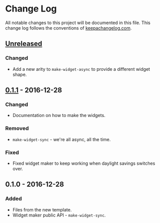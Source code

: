 # Change Log
All notable changes to this project will be documented in this file. This change log follows the conventions of [keepachangelog.com](http://keepachangelog.com/).

## [Unreleased]
### Changed
- Add a new arity to `make-widget-async` to provide a different widget shape.

## [0.1.1] - 2016-12-28
### Changed
- Documentation on how to make the widgets.

### Removed
- `make-widget-sync` - we're all async, all the time.

### Fixed
- Fixed widget maker to keep working when daylight savings switches over.

## 0.1.0 - 2016-12-28
### Added
- Files from the new template.
- Widget maker public API - `make-widget-sync`.

[Unreleased]: https://github.com/your-name/blitzcheat-ml/compare/0.1.1...HEAD
[0.1.1]: https://github.com/your-name/blitzcheat-ml/compare/0.1.0...0.1.1
